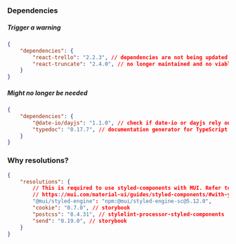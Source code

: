 ### Dependencies

##### Trigger a warning
```json
{
	"dependencies": {
		"react-trello": "2.2.3", // dependencies are not being updated
		"react-truncate": "2.4.0", // no longer maintained and no viable alternative libraries
	}
}
```

##### Might no longer be needed
```json
{
	"dependencies": {
		"@date-io/dayjs": "1.1.0", // check if date-io or dayjs rely on this
		"typedoc": "0.17.7", // documentation generator for TypeScript projects, but doesn't seem to be used
	}
}
```

### Why resolutions?
```json
{
	"resolutions": {
		// This is required to use styled-components with MUI. Refer to this link
		// https://mui.com/material-ui/guides/styled-components/#with-yarn
		"@mui/styled-engine": "npm:@mui/styled-engine-sc@5.12.0",
		"cookie": "0.7.0", // storybook
		"postcss": "8.4.31", // stylelint-processor-styled-components
		"send": "0.19.0", // storybook
	}
}
```
